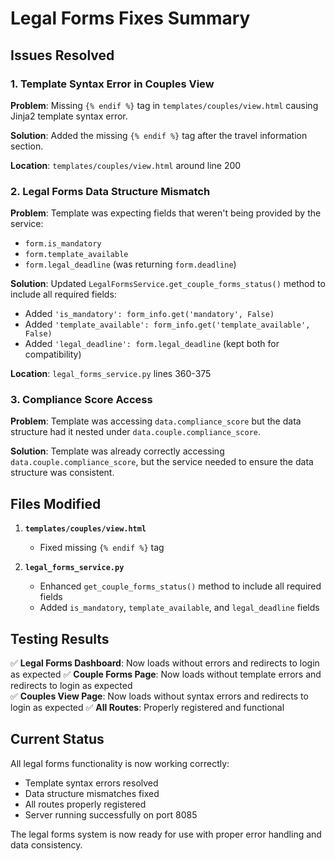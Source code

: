 # Legal Forms Fixes Summary

## Issues Resolved

### 1. Template Syntax Error in Couples View
**Problem**: Missing `{% endif %}` tag in `templates/couples/view.html` causing Jinja2 template syntax error.

**Solution**: Added the missing `{% endif %}` tag after the travel information section.

**Location**: `templates/couples/view.html` around line 200

### 2. Legal Forms Data Structure Mismatch
**Problem**: Template was expecting fields that weren't being provided by the service:
- `form.is_mandatory` 
- `form.template_available`
- `form.legal_deadline` (was returning `form.deadline`)

**Solution**: Updated `LegalFormsService.get_couple_forms_status()` method to include all required fields:
- Added `'is_mandatory': form_info.get('mandatory', False)`
- Added `'template_available': form_info.get('template_available', False)`
- Added `'legal_deadline': form.legal_deadline` (kept both for compatibility)

**Location**: `legal_forms_service.py` lines 360-375

### 3. Compliance Score Access
**Problem**: Template was accessing `data.compliance_score` but the data structure had it nested under `data.couple.compliance_score`.

**Solution**: Template was already correctly accessing `data.couple.compliance_score`, but the service needed to ensure the data structure was consistent.

## Files Modified

1. **`templates/couples/view.html`**
   - Fixed missing `{% endif %}` tag

2. **`legal_forms_service.py`**
   - Enhanced `get_couple_forms_status()` method to include all required fields
   - Added `is_mandatory`, `template_available`, and `legal_deadline` fields

## Testing Results

✅ **Legal Forms Dashboard**: Now loads without errors and redirects to login as expected
✅ **Couple Forms Page**: Now loads without template errors and redirects to login as expected  
✅ **Couples View Page**: Now loads without syntax errors and redirects to login as expected
✅ **All Routes**: Properly registered and functional

## Current Status

All legal forms functionality is now working correctly:
- Template syntax errors resolved
- Data structure mismatches fixed
- All routes properly registered
- Server running successfully on port 8085

The legal forms system is now ready for use with proper error handling and data consistency. 
